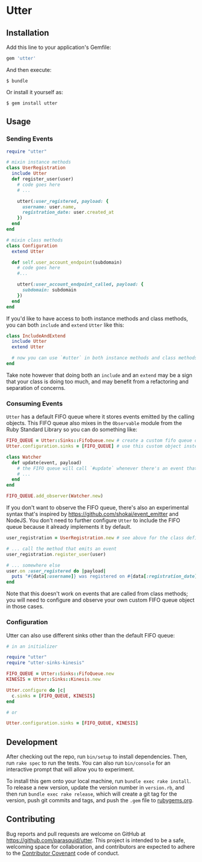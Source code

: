 # Utter

## Installation

Add this line to your application's Gemfile:

```ruby
gem 'utter'
```

And then execute:

    $ bundle

Or install it yourself as:

    $ gem install utter

## Usage

### Sending Events

```ruby
require "utter"

# mixin instance methods
class UserRegistration
  include Utter
  def register_user(user)
    # code goes here
    # ...

    utter(:user_registered, payload: {
      username: user.name,
      registration_date: user.created_at
    })
  end
end

# mixin class methods
class Configuration
  extend Utter

  def self.user_account_endpoint(subdomain)
    # code goes here
    #...

    utter(:user_account_endpoint_called, payload: {
      subdomain: subdomain
    })
  end
end
```

If you'd like to have access to both instance methods and class methods, you can both `include` and `extend` `Utter` like this:

```ruby
class IncludeAndExtend
  include Utter
  extend Utter

  # now you can use `#utter` in both instance methods and class methods
end
```

Take note however that doing both an `include` and an `extend` may be a sign that your class is doing too much, and may benefit from a refactoring and separation of concerns.

### Consuming Events

`Utter` has a default FIFO queue where it stores events emitted by the calling objects. This FIFO queue also mixes in the `Observable` module from the Ruby Standard Library so you can do something like:

```ruby
FIFO_QUEUE = Utter::Sinks::FifoQueue.new # create a custom fifo queue object
Utter.configuration.sinks = [FIFO_QUEUE] # use this custom object instead of the default one

class Watcher
  def update(event, payload)
    # the FIFO queue will call `#update` whenever there's an event that is emitted
    # ...
  end
end

FIFO_QUEUE.add_observer(Watcher.new)
```

If you don't want to observe the FIFO queue, there's also an experimental syntax that's inspired by https://github.com/shokai/event_emitter and NodeJS. You don't need to further configure `Utter` to include the FIFO queue because it already implements it by default.

```ruby
user_registration = UserRegistration.new # see above for the class definition

# ... call the method that emits an event
user_registration.register_user(user)

# ... somewhere else
user.on :user_registered do |payload|
  puts "#{data[:username]} was registered on #{data[:registration_date]}"
end
```

Note that this doesn't work on events that are called from class methods; you will need to configure and observe your own custom FIFO queue object in those cases.

### Configuration

Utter can also use different sinks other than the default FIFO queue:

```ruby
# in an initializer

require "utter"
require "utter-sinks-kinesis"

FIFO_QUEUE = Utter::Sinks::FifoQueue.new
KINESIS = Utter::Sinks::Kinesis.new

Utter.configure do |c|
  c.sinks = [FIFO_QUEUE, KINESIS]
end

# or

Utter.configuration.sinks = [FIFO_QUEUE, KINESIS]
```

## Development

After checking out the repo, run `bin/setup` to install dependencies. Then, run `rake spec` to run the tests. You can also run `bin/console` for an interactive prompt that will allow you to experiment.

To install this gem onto your local machine, run `bundle exec rake install`. To release a new version, update the version number in `version.rb`, and then run `bundle exec rake release`, which will create a git tag for the version, push git commits and tags, and push the `.gem` file to [rubygems.org](https://rubygems.org).

## Contributing

Bug reports and pull requests are welcome on GitHub at https://github.com/parasquid/utter. This project is intended to be a safe, welcoming space for collaboration, and contributors are expected to adhere to the [Contributor Covenant](https://github.com/parasquid/utter/blob/master/CODE_OF_CONDUCT.md) code of conduct.

